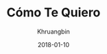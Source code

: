 ---
title: "Cómo Te Quiero"
subtitle: "Khruangbin"
customForwardUrl: "https://www.youtube.com/watch?v=cxrotrIvqyY"
displayImg: "https://img.youtube.com/vi/cxrotrIvqyY/0.jpg"
date: "2018-01-10"
newTab: true 
---